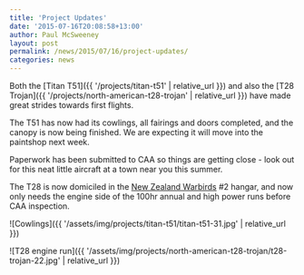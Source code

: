 ```yaml
---
title: 'Project Updates'
date: '2015-07-16T20:08:58+13:00'
author: Paul McSweeney
layout: post
permalink: /news/2015/07/16/project-updates/
categories: news
---
```


Both the [Titan T51]({{ '/projects/titan-t51' | relative_url }}) and also the [T28 Trojan]({{ '/projects/north-american-t28-trojan' | relative_url }}) have made great strides towards first flights.

The T51 has now had its cowlings, all fairings and doors completed, and the canopy is now being finished. We are expecting it will move into the paintshop next week. 

Paperwork has been submitted to CAA so things are getting close - look out for this neat little aircraft at a town near you this summer.

The T28 is now domiciled in the [New Zealand Warbirds](https://nzwarbirds.org.nz/) #2 hangar, and now only needs the engine side of the 100hr annual and high power runs before CAA inspection.

![Cowlings]({{ '/assets/img/projects/titan-t51/titan-t51-31.jpg' | relative_url }})

![T28 engine run]({{ '/assets/img/projects/north-american-t28-trojan/t28-trojan-22.jpg' | relative_url }})
